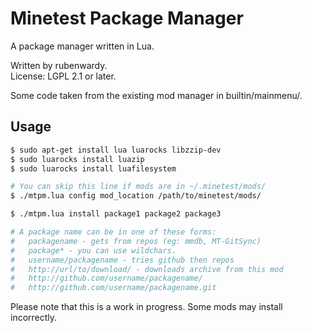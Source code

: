 # Minetest Package Manager

A package manager written in Lua.

Written by rubenwardy.  
License: LGPL 2.1 or later.

Some code taken from the existing mod manager in builtin/mainmenu/.

## Usage

```Bash
$ sudo apt-get install lua luarocks libzzip-dev
$ sudo luarocks install luazip
$ sudo luarocks install luafilesystem

# You can skip this line if mods are in ~/.minetest/mods/
$ ./mtpm.lua config mod_location /path/to/minetest/mods/

$ ./mtpm.lua install package1 package2 package3

# A package name can be in one of these forms:
#	packagename - gets from repos (eg: mmdb, MT-GitSync)
#	package* - you can use wildchars.
#	username/packagename - tries github then repos
#	http://url/to/download/ - downloads archive from this mod
#	http://github.com/username/packagename/
#	http://github.com/username/packagename.git
```

Please note that this is a work in progress.
Some mods may install incorrectly.
